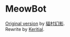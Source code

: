 # MeowBot
[Original version](https://github.com/Huanying04/MeowBot) by [貓村幻影](https://github.com/Huanying04).  
Rewrite by [Keritial](https://github.com/Keritial).
